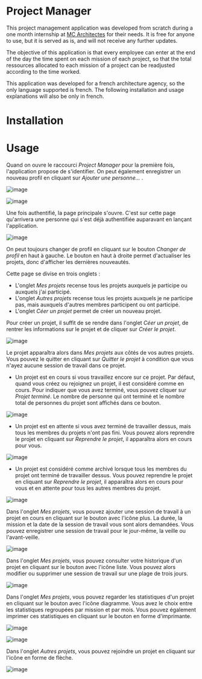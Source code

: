 # Project Manager

This project management application was developed from scratch during a one month internship at [MC Architectes](https://mc-architectes.com/) for their needs. It is free for anyone to use, but it is served as is, and will not receive any further updates.

The objective of this application is that every employee can enter at the end of the day the time spent on each mission of each project, so that the total ressources allocated to each mission of a project can be readjusted according to the time worked.

This application was developed for a french architecture agency, so the only language supported is french. The following installation and usage explanations will also be only in french.

# Installation

# Usage

Quand on ouvre le raccourci *Project Manager* pour la première fois, l'application propose de s'identifier. On peut également enregistrer un nouveau profil en cliquant sur *Ajouter une personne...* .

![image](https://user-images.githubusercontent.com/108467407/204591496-cefc7042-9884-4f2d-b4c6-d3bfaced6067.png)

![image](https://user-images.githubusercontent.com/108467407/204598574-1d825bf8-f8c3-4fef-9a4b-456b262f528b.png)

Une fois authentifié, la page principale s'ouvre. C'est sur cette page qu'arrivera une personne qui s'est déjà authentifiée auparavant en lançant l'application.

![image](https://user-images.githubusercontent.com/108467407/204591302-94b7f1f1-4690-4501-a7f5-8cb0db56716b.png)

On peut toujours changer de profil en cliquant sur le bouton *Changer de profil* en haut à gauche.
Le bouton en haut à droite permet d'actualiser les projets, donc d'afficher les dernières nouveautés.

Cette page se divise en trois onglets :
- L'onglet *Mes projets* recense tous les projets auxquels je participe ou auxquels j'ai participé.
- L'onglet *Autres projets* recense tous les projets auxquels je ne participe pas, mais auxquels d'autres membres participent ou ont participé.
- L'onglet *Céer un projet* permet de créer un nouveau projet.

Pour créer un projet, il suffit de se rendre dans l'onglet *Céer un projet*, de rentrer les informations sur le projet et de cliquer sur *Créer le projet*.

![image](https://user-images.githubusercontent.com/108467407/204591821-8927f04a-de9e-4e9a-993b-38d399c1fa66.png)

Le projet apparaîtra alors dans *Mes projets* aux côtés de vos autres projets.
Vous pouvez le quitter en cliquant sur *Quitter le projet* à condition que vous n'ayez aucune session de travail dans ce projet.

- Un projet est en cours si vous travaillez encore sur ce projet. Par défaut, quand vous créez ou rejoignez un projet, il est considéré comme en cours. Pour indiquer que vous avez terminé, vous pouvez cliquer sur *Projet terminé*. Le nombre de personne qui ont terminé et le nombre total de personnes du projet sont affichés dans ce bouton.

![image](https://user-images.githubusercontent.com/108467407/204592019-a958c67d-0185-4ad5-86ee-302c345c96dc.png)

- Un projet est en attente si vous avez terminé de travailler dessus, mais tous les membres du projets n'ont pas fini. Vous pouvez alors reprendre le projet en cliquant sur *Reprendre le projet*, il apparaîtra alors en cours pour vous.

![image](https://user-images.githubusercontent.com/108467407/204592331-26c39e49-648b-4d11-9f03-34462a5512c0.png)

- Un projet est considéré comme archivé lorsque tous les membres du projet ont terminé de travailler dessus. Vous pouvez reprendre le projet en cliquant sur *Reprendre le projet*, il apparaîtra alors en cours pour vous et en attente pour tous les autres membres du projet.

![image](https://user-images.githubusercontent.com/108467407/204592450-c02163c8-d3b3-4e50-b4bf-076177885b78.png)

Dans l'onglet *Mes projets*, vous pouvez ajouter une session de travail à un projet en cours en cliquant sur le bouton avec l'icône plus.
La durée, la mission et la date de la session de travail vous sont alors demandées. Vous pouvez enregistrer une session de travail pour le jour-même, la veille ou l'avant-veille.

![image](https://user-images.githubusercontent.com/108467407/204596958-f501d521-8411-4afe-b450-78fd82fbd43c.png)

Dans l'onglet *Mes projets*, vous pouvez consulter votre historique d'un projet en cliquant sur le bouton avec l'icône liste.
Vous pouvez alors modifier ou supprimer une session de travail sur une plage de trois jours.

![image](https://user-images.githubusercontent.com/108467407/204597088-e53dfbbb-9486-4a7c-8051-8da29d67bafc.png)

Dans l'onglet *Mes projets*, vous pouvez regarder les statistiques d'un projet en cliquant sur le bouton avec l'icône diagramme.
Vous avez le choix entre les statistiques regroupées par mission et par mois. Vous pouvez également imprimer ces statistiques en cliquant sur le bouton en forme d'imprimante.

![image](https://user-images.githubusercontent.com/108467407/204597223-328c8ddc-33d2-44e4-89ba-0d7565530e88.png)

![image](https://user-images.githubusercontent.com/108467407/204597311-6a61175a-db80-40a3-bf43-25ed85b4fb30.png)

Dans l'onglet *Autres projets*, vous pouvez rejoindre un projet en cliquant sur l'icône en forme de flèche.

![image](https://user-images.githubusercontent.com/108467407/204597389-ddef03f4-9627-436d-a898-eb8bde77fb69.png)

